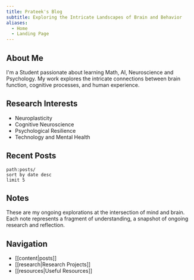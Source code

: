 ```yaml
---
title: Prateek's Blog
subtitle: Exploring the Intricate Landscapes of Brain and Behavior
aliases: 
  - Home
  - Landing Page
---
```


## About Me

I'm a Student passionate about learning Math, AI,  Neuroscience and Psychology. My work explores the intricate connections between brain function, cognitive processes, and human experience.

## Research Interests

- Neuroplasticity
- Cognitive Neuroscience
- Psychological Resilience
- Technology and Mental Health

## Recent Posts

```query
path:posts/
sort by date desc
limit 5
```

## Notes

These are my ongoing explorations at the intersection of mind and brain. Each note represents a fragment of understanding, a snapshot of ongoing research and reflection.

## Navigation

- [[content|posts]]
- [[research|Research Projects]]
- [[resources|Useful Resources]]

